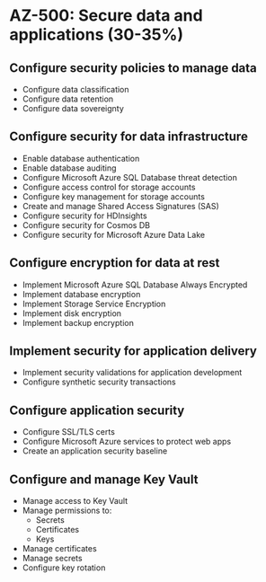 # AZ-500: Secure data and applications (30-35%)

## Configure security policies to manage data

* Configure data classification
* Configure data retention
* Configure data sovereignty

## Configure security for data infrastructure

* Enable database authentication
* Enable database auditing
* Configure Microsoft Azure SQL Database threat detection
* Configure access control for storage accounts
* Configure key management for storage accounts
* Create and manage Shared Access Signatures (SAS)
* Configure security for HDInsights
* Configure security for Cosmos DB
* Configure security for Microsoft Azure Data Lake

## Configure encryption for data at rest

* Implement Microsoft Azure SQL Database Always Encrypted
* Implement database encryption
* Implement Storage Service Encryption
* Implement disk encryption
* Implement backup encryption

## Implement security for application delivery

* Implement security validations for application development
* Configure synthetic security transactions

## Configure application security

* Configure SSL/TLS certs
* Configure Microsoft Azure services to protect web apps
* Create an application security baseline

## Configure and manage Key Vault

* Manage access to Key Vault
* Manage permissions to:
    * Secrets
    * Certificates
    * Keys
* Manage certificates
* Manage secrets
* Configure key rotation